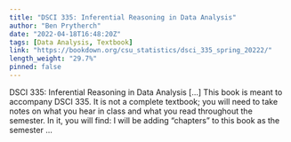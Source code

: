 ```yaml
---
title: "DSCI 335: Inferential Reasoning in Data Analysis"
author: "Ben Prytherch"
date: "2022-04-18T16:48:20Z"
tags: [Data Analysis, Textbook]
link: "https://bookdown.org/csu_statistics/dsci_335_spring_20222/"
length_weight: "29.7%"
pinned: false
---
```


DSCI 335: Inferential Reasoning in Data Analysis [...] This book is meant to accompany DSCI 335. It is not a complete textbook; you will need to take notes on what you hear in class and what you read throughout the semester. In it, you will find: I will be adding “chapters” to this book as the semester ...
